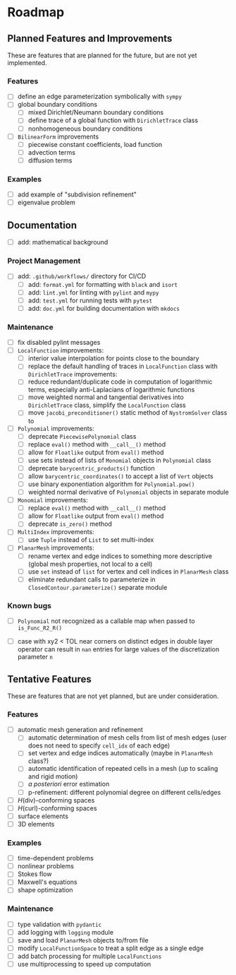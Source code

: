 # Roadmap


## Planned Features and Improvements
These are features that are planned for the future, but are not yet implemented.
### Features
- [ ] define an edge parameterization symbolically with `sympy`
- [ ] global boundary conditions
    - [ ] mixed Dirichlet/Neumann boundary conditions
    - [ ] define trace of a global function with `DirichletTrace` class
    - [ ] nonhomogeneous boundary conditions
- [ ] `BilinearForm` improvements
    - [ ] piecewise constant coefficients, load function
    - [ ] advection terms
    - [ ] diffusion terms
### Examples
- [ ] add example of "subdivision refinement"
- [ ] eigenvalue problem
## Documentation
- [ ] add: mathematical background
### Project Management
- [ ] add: `.github/workflows/` directory for CI/CD
  - [ ] add: `format.yml` for formatting with `black` and `isort`
  - [ ] add: `lint.yml` for linting with `pylint` and `mypy`
  - [ ] add: `test.yml` for running tests with `pytest`
  - [ ] add: `doc.yml` for building documentation with `mkdocs`
### Maintenance
- [ ] fix disabled pylint messages
- [ ] `LocalFunction` improvements:
  - [ ] interior value interpolation for points close to the boundary
  - [ ] replace the default handling of traces in `LocalFunction` class with `DirichletTrace` improvements:
  - [ ] reduce redundant/duplicate code in computation of logarithmic terms,
  especially anti-Laplacians of logarithmic functions
  - [ ] move weighted normal and tangential derivatives into `DirichletTrace`
  class, simplify the `LocalFunction` class
  - [ ] move `jacobi_preconditioner()` static method of `NystromSolver` class to
- [ ] `Polynomial` improvements:
  - [ ] deprecate `PiecewisePolynomial` class
  - [ ] replace `eval()` method with `__call__()` method
  - [ ] allow for `Floatlike` output from `eval()` method
  - [ ] use sets instead of lists of `Monomial` objects in `Polynomial` class
  - [ ] deprecate `barycentric_products()` function
  - [ ] allow `barycentric_coordinates()` to accept a list of `Vert` objects
  - [ ] use binary exponentiation algorithm for `Polynomial.pow()`
  - [ ] weighted normal derivative of `Polynomial` objects in separate module
- [ ] `Monomial` improvements:
  - [ ] replace `eval()` method with `__call__()` method
  - [ ] allow for `Floatlike` output from `eval()` method
  - [ ] deprecate `is_zero()` method
- [ ] `MultiIndex` improvements:
  - [ ] use `Tuple` instead of `List` to set multi-index
- [ ] `PlanarMesh` improvements:
  - [ ] rename vertex and edge indices to something more descriptive (global mesh
  properties, not local to a cell)
  - [ ] use `set` instead of `list` for vertex and cell indices in `PlanarMesh`
  class
  - [ ] eliminate redundant calls to parameterize in `ClosedContour.parameterize()`
  separate module

### Known bugs
- [ ] `Polynomial` not recognized as a callable map when passed to
  `is_Func_R2_R()`
- [ ] case with xy2 < TOL near corners on distinct edges in double layer
  operator can result in `nan` entries for large values of the discretization
  parameter `n`


## Tentative Features
These are features that are not yet planned, but are under consideration.
### Features
- [ ] automatic mesh generation and refinement
    - [ ] automatic determination of mesh cells from list of mesh edges (user
      does not need to specify `cell_idx` of each edge)
    - [ ] set vertex and edge indices automatically (maybe in `PlanarMesh`
      class?)
    - [ ] automatic identification of repeated cells in a mesh (up to scaling
      and rigid motion)
    - [ ] *a posteriori* error estimation
    - [ ] p-refinement: different polynomial degree on different cells/edges
- [ ] $H$(div)-conforming spaces
- [ ] $H$(curl)-conforming spaces
- [ ] surface elements
- [ ] 3D elements
### Examples
- [ ] time-dependent problems
- [ ] nonlinear problems
- [ ] Stokes flow
- [ ] Maxwell's equations
- [ ] shape optimization
### Maintenance
- [ ] type validation with `pydantic`
- [ ] add logging with `logging` module
- [ ] save and load `PlanarMesh` objects to/from file
- [ ] modify `LocalFunctionSpace` to treat a split edge as a single edge
- [ ] add batch processing for multiple `LocalFunctions`
- [ ] use multiprocessing to speed up computation